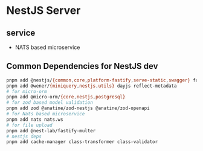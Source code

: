 
# NestJS Server

## service

- NATS based microservice

## Common Dependencies for NestJS dev

```bash
pnpm add @nestjs/{common,core,platform-fastify,serve-static,swagger} fastify
pnpm add @wener/{miniquery,nestjs,utils} dayjs reflect-metadata
# for micro-orm
pnpm add @micro-orm/{core,nestjs,postgresql}
# for zod based model validation
pnpm add zod @anatine/zod-nestjs @anatine/zod-openapi
# for Nats based microservice
pnpm add nats nats.ws
# for file upload
pnpm add @nest-lab/fastify-multer
# nestjs deps
pnpm add cache-manager class-transformer class-validator
```
